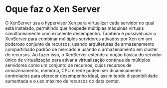 # Oque faz o Xen Server
O XenServer usa o hypervisor Xen para virtualizar cada servidor no qual está instalado, permitindo que hospede múltiplas máquinas virtuais simultaneamente com excelente desempenho. Também é possível usar o XenServer para combinar múltiplos servidores ativados por Xen em um poderoso conjunto de recursos, usando arquiteturas de armazenamento compartilhado padrão de mercado e usando o armazenamento em cluster de recursos. Ao fazer isso, o XenServer estende a noção básica do servidor único de virtualização para ativar a virtualização contínua de múltiplos servidores como um conjunto de recursos, cujos recursos de armazenamento, memória, CPU e rede podem ser dinamicamente controlados para oferecer desempenho ideal, assim tendo disponibilidade aumentada e o uso máximo de recursos do data center.